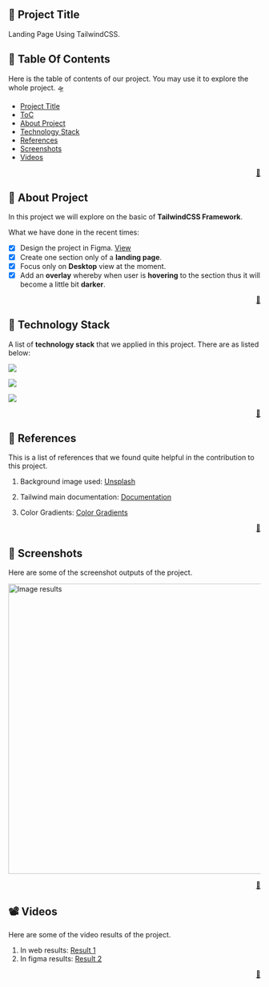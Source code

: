 <!-- START Project Title -->
## 📓 Project Title
Landing Page Using TailwindCSS.
<!-- END Project Title -->

<!-- START Table Of Contents -->
## 📌 Table Of Contents
Here is the table of contents of our project. You may use it to explore the whole project. 🛸

- [Project Title](#-project-title)
- [ToC](#-table-of-contents)
- [About Project](#-about-project)
- [Technology Stack](#-technology-stack)
- [References](#-references)
- [Screenshots](#-screenshots)
- [Videos](#%EF%B8%8F-videos)

<p align="right"><a href="#-project-title">🔼</a></p>
<!-- END Table Of Contents -->

<!-- START About Project -->
## 📢 About Project
In this project we will explore on the basic of **TailwindCSS Framework**.

What we have done in the recent times:
* [x] Design the project in Figma. [View](https://www.figma.com/proto/QLdDXJj4ahh6rOclQH4jOT/First-Design?page-id=1680%3A494&node-id=1680%3A498&viewport=-68%2C463%2C0.56&scaling=min-zoom) 
* [x] Create one section only of a **landing page**. 
* [x] Focus only on **Desktop** view at the moment.
* [x] Add an **overlay** whereby when user is **hovering** to the section thus it will become a little bit **darker**. 

<p align="right"><a href="#-project-title">🔼</a></p>
<!-- END About Project -->

<!-- START Technology Stack -->
## 🚀 Technology Stack
A list of **technology stack** that we applied in this project. There are as listed below:

<p align="left">
  <a href="https://skillicons.dev">
    <img src="https://skillicons.dev/icons?i=html,css,javascript" />
  </a>
</p>
<p align="left">
  <a href="https://skillicons.dev">
    <img src="https://skillicons.dev/icons?i=nextjs,tailwind" />
  </a>
</p>
<p align="left">
  <a href="https://skillicons.dev">
    <img src="https://skillicons.dev/icons?i=figma,vscode" />
  </a>
</p>

<p align="right"><a href="#-project-title">🔼</a></p>
<!-- END Technology Stack -->

<!-- START References -->
## 🔎 References
This is a list of references that we found quite helpful in the contribution to this project.
1. Background image used: [Unsplash](https://unsplash.com/s/photos/canyon)
   
2. Tailwind main documentation: [Documentation](https://tailwindcss.com/docs/installation)
    
3. Color Gradients: [Color Gradients](https://uigradients.com/)

<p align="right"><a href="#-project-title">🔼</a></p>
<!-- END References -->

<!-- START Screenshots -->
## 📸 Screenshots
Here are some of the screenshot outputs of the project.

<img width="580" alt="Image results" src="https://user-images.githubusercontent.com/92319348/198091508-aa480db3-309b-465c-9e11-0e6ac4d9b420.png">

<p align="right"><a href="#-project-title">🔼</a></p>
<!-- END Screenshots -->

<!-- START Videos -->
## 📽️ Videos
Here are some of the video results of the project. 
1. In web results: [Result 1](https://youtu.be/SUweYwzNpns?t=5)
2. In figma results: [Result 2](https://www.youtube.com/watch?v=3lLSPYc5CTQ)


<p align="right"><a href="#-project-title">🔼</a></p>
<!-- END Videos -->


